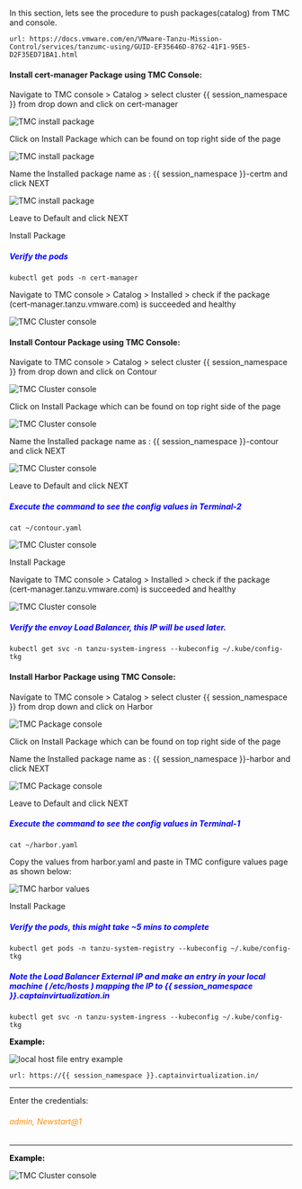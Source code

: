 In this section, lets see the procedure to push packages(catalog) from TMC and console. 

```dashboard:open-url
url: https://docs.vmware.com/en/VMware-Tanzu-Mission-Control/services/tanzumc-using/GUID-EF35646D-8762-41F1-95E5-D2F35ED71BA1.html
```

<style>
H5{color:Blue !important;}
H6{color:DarkOrange !important;}
</style>


#### Install cert-manager Package using TMC Console: 

Navigate to TMC console > Catalog > select cluster {{ session_namespace }} from drop down and click on cert-manager

![TMC install package](images/TMC-6.png)

Click on Install Package which can be found on top right side of the page

![TMC install package](images/TMC-7.png)

Name the Installed package name as : {{ session_namespace }}-certm and click NEXT

![TMC install package](images/TMC-8.png)

Leave to Default and click NEXT

Install Package

##### Verify the pods

```execute
kubectl get pods -n cert-manager
```

Navigate to TMC console > Catalog > Installed > check if the package (cert-manager.tanzu.vmware.com) is succeeded and healthy

![TMC Cluster console](images/TMC-9.png)


#### Install Contour Package using TMC Console: 

Navigate to TMC console > Catalog > select cluster {{ session_namespace }} from drop down and click on Contour

![TMC Cluster console](images/TMC-10.png)

Click on Install Package which can be found on top right side of the page

![TMC Cluster console](images/TMC-11.png)

Name the Installed package name as : {{ session_namespace }}-contour and click NEXT

![TMC Cluster console](images/TMC-12.png)

Leave to Default and click NEXT

##### Execute the command to see the config values in Terminal-2

```execute-2
cat ~/contour.yaml
```

![TMC Cluster console](images/TMC-13.png) 

Install Package

Navigate to TMC console > Catalog > Installed > check if the package (cert-manager.tanzu.vmware.com) is succeeded and healthy

![TMC Cluster console](images/TMC-14.png) 

##### Verify the envoy Load Balancer, this IP will be used later. 

```execute
kubectl get svc -n tanzu-system-ingress --kubeconfig ~/.kube/config-tkg
```

#### Install Harbor Package using TMC Console: 

Navigate to TMC console > Catalog > select cluster {{ session_namespace }} from drop down and click on Harbor

![TMC Package console](images/TMC-19.png)

Click on Install Package which can be found on top right side of the page

Name the Installed package name as : {{ session_namespace }}-harbor and click NEXT

![TMC Package console](images/TMC-15.png)

Leave to Default and click NEXT

##### Execute the command to see the config values in Terminal-1

```execute-1
cat ~/harbor.yaml
```
Copy the values from harbor.yaml and paste in TMC configure values page as shown below: 

![TMC harbor values](images/TMC-16.png)

Install Package

##### Verify the pods, this might take ~5 mins to complete

```execute-1
kubectl get pods -n tanzu-system-registry --kubeconfig ~/.kube/config-tkg
```

##### Note the Load Balancer External IP and make an entry in your local machine ( /etc/hosts ) mapping the IP to {{ session_namespace }}.captainvirtualization.in

```execute-1
kubectl get svc -n tanzu-system-ingress --kubeconfig ~/.kube/config-tkg
```

<p style="color:black"><strong>Example:</strong></p>

![local host file entry example](images/TMC-21.png)

```dashboard:open-url
url: https://{{ session_namespace }}.captainvirtualization.in/
```

-------------------

Enter the credentials: 

###### admin, Newstart@1

-------------------

<p style="color:black"><strong>Example:</strong></p>

![TMC Cluster console](images/TMC-20.png)
